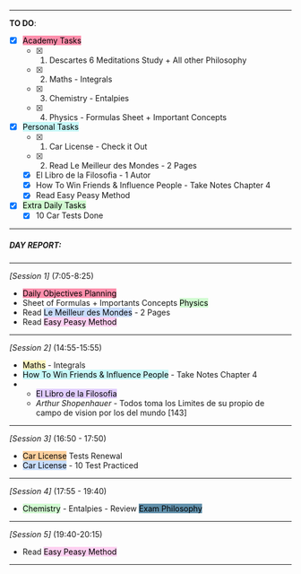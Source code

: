 
---
**TO DO**: 
- [x] <mark style="background: #FF5582A6;">Academy Tasks</mark>
	- [x] 1. Descartes 6 Meditations Study + All other Philosophy
	- [x] 2. Maths - Integrals
	- [x] 3. Chemistry - Entalpies
	- [x] 4. Physics - Formulas Sheet + Important Concepts
- [x] <mark style="background: #ABF7F7A6;">Personal Tasks</mark>
	- [x] 1. Car License - Check it Out
	- [x] 2. Read Le Meilleur des Mondes - 2 Pages
	- [x] El Libro de la Filosofia - 1 Autor
	- [x] How To Win Friends & Influence People - Take Notes Chapter 4
	- [x] Read Easy Peasy Method
- [x] <mark style="background: #BBFABBA6;">Extra Daily Tasks</mark>
	- [x] 10 Car Tests Done
-----
##### **DAY REPORT**:

-----
*[Session 1]* (7:05-8:25)
- <mark style="background: #FF5582A6;">Daily Objectives Planning</mark> 
- Sheet of Formulas + Importants Concepts <mark style="background: #BBFABBA6;">Physics</mark> 
- Read <mark style="background: #ADCCFFA6;">Le Meilleur des Mondes</mark> - 2 Pages
- Read <mark style="background: #FFB8EBA6;">Easy Peasy Method</mark>
---
*[Session 2]* (14:55-15:55)
- <mark style="background: #FFF3A3A6;">Maths</mark> - Integrals
- <mark style="background: #ABF7F7A6;">How To Win Friends & Influence People</mark> - Take Notes Chapter 4
- -  <mark style="background: #D2B3FFA6;">El Libro de la Filosofia</mark>
	- *Arthur Shopenhauer* - Todos toma los Limites de su propio de campo de vision por los del mundo [143]
---
*[Session 3]* (16:50 - 17:50)
- <mark style="background: #FFB86CA6;">Car License</mark> Tests Renewal
- <mark style="background: #ADCCFFA6;">Car License</mark> - 10 Test Practiced
---
*[Session 4]* (17:55 - 19:40)
- <mark style="background: #BBFABBA6;">Chemistry</mark> - Entalpies
		- Review <mark style="background: #377395C9;">Exam Philosophy</mark>
---
*[Session 5]* (19:40-20:15)
- Read <mark style="background: #FFB8EBA6;">Easy Peasy Method</mark>
---
